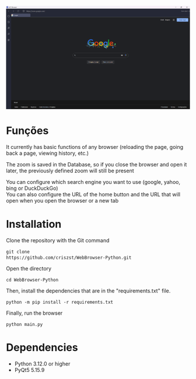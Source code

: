 ![browse-screenshot](https://github.com/Cristi4nSt/WebBrowser-Python/blob/main/assets/browser/browserImage.png?raw=true)

# Funções
It currently has basic functions of any browser (reloading the page, going back a page, viewing history, etc.)

The zoom is saved in the Database, so if you close the browser and open it later, the previously defined zoom will still be present

You can configure which search engine you want to use (google, yahoo, bing or DuckDuckGo)
<br>
You can also configure the URL of the home button and the URL that will open when you open the browser or a new tab

# Installation
Clone the repository with the Git command
```
git clone
https://github.com/criszst/WebBrowser-Python.git
```

Open the directory
```
cd WebBrowser-Python
```

Then, install the dependencies that are in the "requirements.txt" file.
```
python -m pip install -r requirements.txt
```

Finally, run the browser
```
python main.py
```

# Dependencies
- Python 3.12.0 or higher
- PyQt5 5.15.9
